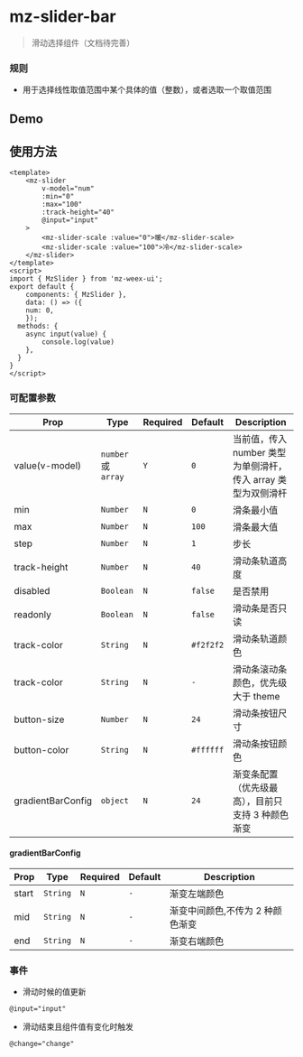 # mz-slider-bar

> 滑动选择组件（文档待完善）

### 规则

-   用于选择线性取值范围中某个具体的值（整数），或者选取一个取值范围

## Demo

## 使用方法

```vue
<template>
    <mz-slider
        v-model="num"
        :min="0"
        :max="100"
        :track-height="40"
        @input="input"
    >
        <mz-slider-scale :value="0">暖</mz-slider-scale>
        <mz-slider-scale :value="100">冷</mz-slider-scale>
    </mz-slider>
</template>
<script>
import { MzSlider } from 'mz-weex-ui';
export default {
	components: { MzSlider },
	data: () => ({
    num: 0,
	});
  methods: {
    async input(value) {
        console.log(value)
    },
  }
}
</script>
```

### 可配置参数

| Prop              | Type               | Required | Default   | Description                                                   |
| ----------------- | ------------------ | -------- | --------- | ------------------------------------------------------------- |
| value(v-model)    | `number`或 `array` | `Y`      | `0`       | 当前值，传入 number 类型为单侧滑杆，传入 array 类型为双侧滑杆 |
| min               | `Number`           | `N`      | `0`       | 滑条最小值                                                    |
| max               | `Number`           | `N`      | `100`     | 滑条最大值                                                    |
| step              | `Number`           | `N`      | `1`       | 步长                                                          |
| track-height      | `Number`           | `N`      | `40`      | 滑动条轨道高度                                                |
| disabled          | `Boolean`          | `N`      | `false`   | 是否禁用                                                      |
| readonly          | `Boolean`          | `N`      | `false`   | 滑动条是否只读                                                |
| track-color       | `String`           | `N`      | `#f2f2f2` | 滑动条轨道颜色                                                |
| track-color       | `String`           | `N`      | `-`       | 滑动条滚动条颜色，优先级大于 theme                            |
| button-size       | `Number`           | `N`      | `24`      | 滑动条按钮尺寸                                                |
| button-color      | `String`           | `N`      | `#ffffff` | 滑动条按钮颜色                                                |
| gradientBarConfig | `object`           | `N`      | `24`      | 渐变条配置（优先级最高），目前只支持 3 种颜色渐变             |

#### gradientBarConfig

| Prop  | Type     | Required | Default | Description                      |
| ----- | -------- | -------- | ------- | -------------------------------- |
| start | `String` | `N`      | `-`     | 渐变左端颜色                     |
| mid   | `String` | `N`      | `-`     | 渐变中间颜色,不传为 2 种颜色渐变 |
| end   | `String` | `N`      | `-`     | 渐变右端颜色                     |

### 事件

-   滑动时候的值更新

```
@input="input"
```

-   滑动结束且组件值有变化时触发

```
@change="change"
```
